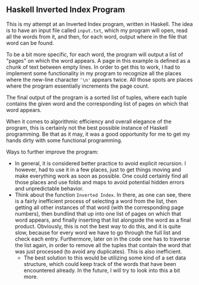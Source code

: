 ## Haskell Inverted Index Program

This is my attempt at an Inverted Index program, written in Haskell.
The idea is to have an input file called `input.txt`, which my program
will open, read all the words from it, and then, for each word, output
where in the file that word can be found.

To be a bit more specific, for each word, the program will output a list
of "pages" on which the word appears. A page in this example is defined as
a chunk of text between empty lines. In order to get this to work, I had 
to implement some functionality in my program to recognize all the places 
where the new-line character `'\n'` appears twice. All those spots are places 
where the program essentially increments the page count.

The final output of the program is a sorted list of tuples, where each
tuple contains the given word and the corresponding list of pages on which 
that word appears.

When it comes to algorithmic efficiency and overall elegance of the program,
this is certainly not the best possible instance of Haskell programming.
Be that as it may, it was a good opportunity for me to get my hands dirty
with some functional programming.

Ways to further improve the program:
* In general, it is considered better practice to avoid explicit recursion.
I however, had to use it in a few places, just to get things moving and
make everything work as soon as possible. One could certainly find all
those places and use folds and maps to avoid potential hidden errors and
unpredictable behavior.
* Think about the function `Inverted Index`. In there, as one can see,
there is a fairly inefficient process of selecting a word from the list,
then getting all other instances of that word (with the corresponding page
numbers), then bundlind that up into one list of pages on which that word
appears, and finally inserting that list alongside the word as a final product.
Obviously, this is not the best way to do this, and it is quite slow, because
for every word we have to go through the full list and check each entry.
Furthermore, later on in the code one has to traverse the list again, in order
to remove all the tuples that contain the word that was just processed (to
avoid any duplicates). This is also inefficient.
    * The best solution to this would be utilizing some kind of a set data
    structure, which could keep track of the words that have been encountered
    already. In the future, I will try to look into this a bit more.
